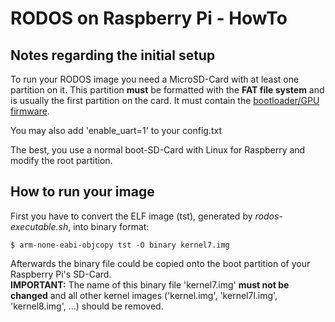 RODOS on Raspberry Pi - HowTo
=============================

Notes regarding the initial setup
---------------------------------

To run your RODOS image you need a MicroSD-Card with at least one partition on it. This partition **must** be formatted with the **FAT file system** and is usually the first partition on the card.
It must contain the [bootloader/GPU firmware](https://github.com/raspberrypi/firmware/tree/master/boot).

You may also add 'enable_uart=1' to your config.txt

The best, you use a normal boot-SD-Card with Linux for Raspberry and modify the root partition.

How to run your image
---------------------

First you have to convert the ELF image (tst), generated by *rodos-executable.sh*, into binary format:

    $ arm-none-eabi-objcopy tst -O binary kernel7.img

Afterwards the binary file could be copied onto the boot partition of your Raspberry Pi's SD-Card.  
**IMPORTANT:** The name of this binary file 'kernel7.img' **must not be changed** and all other kernel images ('kernel.img', 'kernel7l.img', 'kernel8.img', ...) should be removed.

